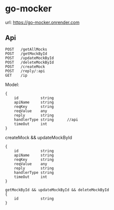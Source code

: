 # go-mocker

url: https://go-mocker.onrender.com
## Api
```
POST   /getAllMocks
POST   /getMockById
POST   /updateMockById
POST   /deleteMockById
POST   /createMock
POST   /reply/:api
GET    /ip
```
Model:
```
{
    id          string      
    apiName     string      
    reqKey      string      
    reqValue    any 
    reply       string      
    handlerType string      //api
    timeOut     int         
}
```

createMock && updateMockById
```
{
    id          string      
    apiName     string      
    reqKey      string      
    reqValue    any 
    reply       string      
    handlerType string      
    timeOut     int         
}
```

```
getMockById && updateMockById && deleteMockById
{
    id          string
}
```

